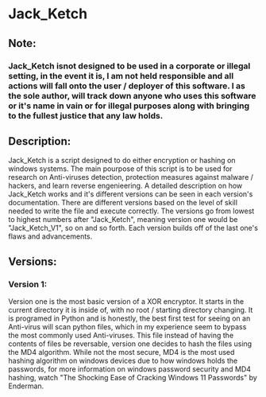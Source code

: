 # Jack_Ketch

## Note:

### Jack_Ketch isnot designed to be used in a corporate or illegal setting, in the event it is, I am not held responsible and all actions will fall onto the user / deployer of this software. I as the sole author, will track down anyone who uses this software or it's name in vain or for illegal purposes along with bringing to the fullest justice that any law holds.

## Description:

Jack_Ketch is a script designed to do either encryption or hashing on windows systems. The main pourpose of this script is to be used for research on Anti-viruses detection, protection measures against malware / hackers, and learn reverse engenieering. A detailed description on how Jack_Ketch works and it's different versions can be seen in each version's documentation. There are different versions based on the level of skill needed to write the file and execute correctly. The versions go from lowest to highest numbers after "Jack_Ketch", meaning version one would be "Jack_Ketch_V1", so on and so forth. Each version builds off of the last one's flaws and advancements.

## Versions:

### Version 1:

Version one is the most basic version of a XOR encryptor. It starts in the current directory it is inside of, with no root / starting directory changing. It is programed in Python and is honestly, the best first test for seeing on an Anti-virus will scan python files, which in my experience seem to bypass the most commonly used Anti-viruses. This file instead of having the contents of files be reversable, version one decides to hash the files using the MD4 algorithm. While not the most secure, MD4 is the most used hashing algorithm on windows devices due to how windows holds the passwords, for more information on windows password security and MD4 hashing, watch "The Shocking Ease of Cracking Windows 11 Passwords" by Enderman.
